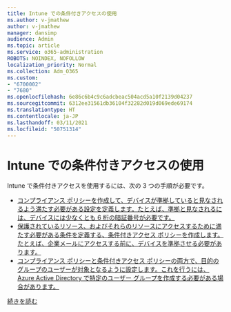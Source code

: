 ```yaml
---
title: Intune での条件付きアクセスの使用
ms.author: v-jmathew
author: v-jmathew
manager: dansimp
audience: Admin
ms.topic: article
ms.service: o365-administration
ROBOTS: NOINDEX, NOFOLLOW
localization_priority: Normal
ms.collection: Adm_O365
ms.custom:
- "6700002"
- "7680"
ms.openlocfilehash: 6e86c6b4c9c6adcbeac504acd5a10f2139d04237
ms.sourcegitcommit: 6312ee31561db36104f32282d019d069ede69174
ms.translationtype: HT
ms.contentlocale: ja-JP
ms.lasthandoff: 03/11/2021
ms.locfileid: "50751314"
---
```

# <a name="using-conditional-access-with-intune"></a>Intune での条件付きアクセスの使用

Intune で条件付きアクセスを使用するには、次の 3 つの手順が必要です。

- [コンプライアンス ポリシーを作成して、デバイスが準拠していると見なされるよう満たす必要がある設定を定義します。たとえば、準拠と見なされるには、デバイスには少なくとも 6 桁の暗証番号が必要です。](https://docs.microsoft.com/mem/intune/protect/create-compliance-policy)
- [保護されているリソース、およびそれらのリソースにアクセスするために満たす必要がある条件を定義する、条件付きアクセス ポリシーを作成します。たとえば、企業メールにアクセスする前に、デバイスを準拠させる必要があります。](https://docs.microsoft.com/mem/intune/protect/tutorial-protect-email-on-unmanaged-devices#create-conditional-access-policies)
- [コンプライアンス ポリシーと条件付きアクセス ポリシーの両方で、目的のグループのユーザーが対象となるように設定します。これを行うには、Azure Active Directory で特定のユーザー グループを作成する必要がある場合があります。](https://docs.microsoft.com/troubleshoot/mem/intune/troubleshoot-conditional-access)

[続きを読む](https://docs.microsoft.com/mem/intune/protect/device-compliance-get-started)
